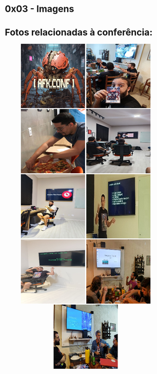 # 0x03 - Imagens

# Fotos relacionadas à conferência:
<div style="width:100%;text-align:center;">
<img src="/assets/logo.jpg" alt="logo" style="height: 200px; width:200px;"/> <img src="/assets/afk.jpeg" alt="logo" style="height: 200px; width:200px;"/>
<img src="/assets/01.jpeg" alt="01" style="height: 200px; width:200px;"/> <img src="/assets/02.jpeg" alt="02" style="height: 200px; width:200px;"/>
<img src="/assets/03.jpeg" alt="03" style="height: 200px; width:200px;"/> <img src="/assets/04.jpeg" alt="04" style="height: 200px; width:200px;"/>
<img src="/assets/05.jpeg" alt="05" style="height: 200px; width:200px;"/> <img src="/assets/06.jpeg" alt="06" style="height: 200px; width:200px;"/>
<img src="/assets/07.jpeg" alt="07" style="height: 200px; width:200px;"/>

<script>
  window.onload = function() {
    const imageContainer = document.getElementById('imageContainer');
    
    // Diretório onde as imagens estão localizadas
    const directory = "/assets/2022/";
    
    // Número total de imagens no diretório
    const totalImages = 3; // Defina o número total de imagens
    
    // Exibir cada imagem
    for (let i = 1; i <= totalImages; i++) {
      const img = document.createElement('img');
      img.src = directory + i + ".jpg"; // Caminho para cada imagem
      img.alt = "Image " + i;
      imageContainer.appendChild(img);
    }
  }
</script>
</div>
